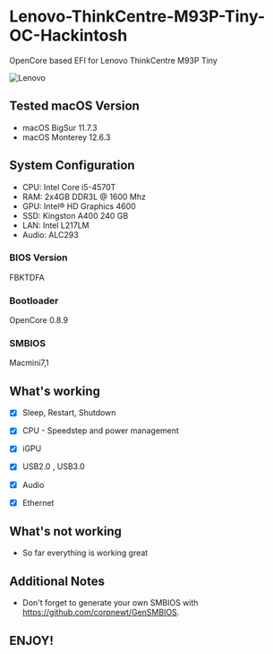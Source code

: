 # Lenovo-ThinkCentre-M93P-Tiny-OC-Hackintosh

OpenCore based EFI for Lenovo ThinkCentre M93P Tiny



![Lenovo](https://user-images.githubusercontent.com/93620854/222729444-0189034f-b733-4ffb-95fd-f4fb1e3bac85.png)




## Tested macOS Version


- macOS BigSur 11.7.3
- macOS Monterey 12.6.3


## System Configuration


 
- CPU: Intel Core i5-4570T
- RAM: 2x4GB DDR3L @ 1600 Mhz
- GPU: Intel® HD Graphics 4600
- SSD: Kingston A400 240 GB
- LAN: Intel L217LM
- Audio: ALC293


### BIOS Version

FBKTDFA

 
### Bootloader

OpenCore 0.8.9


### SMBIOS

Macmini7,1



## What's working


 - [x] Sleep, Restart, Shutdown
 
 - [x] CPU - Speedstep and power management

 - [x] iGPU
 
 - [x] USB2.0 , USB3.0
 
 - [x] Audio
 
 - [x] Ethernet
 


## What's not working

- So far everything is working great



## Additional Notes


- Don't forget to generate your own SMBIOS with https://github.com/corpnewt/GenSMBIOS. 
 
## ENJOY!

